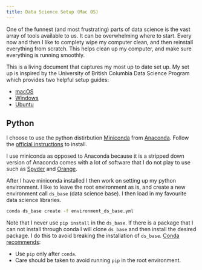 ```yaml
---
title: Data Science Setup (Mac OS)
---
```


One of the funnest (and most frustrating) parts of data science is the vast array of tools available to us. It can be overwhelming where to start. Every now and then I like to complety wipe my computer clean, and then reinstall everything from scratch. This helps clean up my computer, and make sure everything is running smoothly.

This is a living document that captures my most up to date set up. My set up is inspired by the University of British Columbia Data Science Program which provides two helpful setup guides:

- [macOS](https://ubc-mds.github.io/resources_pages/install_ds_stack_mac/)
- [Windows](https://ubc-mds.github.io/resources_pages/install_ds_stack_windows/)
- [Ubuntu](https://ubc-mds.github.io/resources_pages/install_ds_stack_ubuntu/)


## Python

I choose to use the python distirbution [Miniconda](https://docs.conda.io/en/latest/miniconda.html) from [Anaconda](https://www.anaconda.com/). Follow the [official instructions](https://docs.conda.io/en/latest/miniconda.html) to install.

I use miniconda as opposed to Anaconda because it is a stripped down version of Anaconda comes with a lot of software that I do not play to use such as [Spyder](https://www.spyder-ide.org/) and [Orange](https://orange.biolab.si/).

After I have miniconda installed I then work on setting up my python environment. I like to leave the root environment as is, and create a new environment call `ds_base` (data science base). I then load in my favourite data science libraries.

```bash
conda ds_base create -f environment_ds_base.yml
```

<script src="https://gist.github.com/SamEdwardes/ae9fd4582d5fe213c5e2c43b68a78e12.js"></script>

Note that I never use `pip install` in the `ds_base`. If there is a package that I can not install through conda I will clone `ds_base` and then install the desired package. I do this to avoid breaking the installation of `ds_base`. [Conda recommends](https://docs.conda.io/projects/conda/en/latest/user-guide/tasks/manage-environments.html?highlight=pip#using-pip-in-an-environment):

- Use `pip` only after `conda`.
- Care should be taken to avoid running `pip` in the root environment.